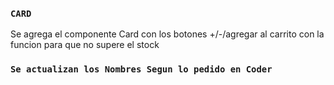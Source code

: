 ### `CARD`

Se agrega el componente Card con los botones +/-/agregar al carrito con la funcion para que no supere el stock

### `Se actualizan los Nombres Segun lo pedido en Coder`